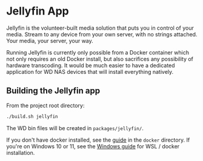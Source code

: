 # Jellyfin App

Jellyfin is the volunteer-built media solution that puts you in control of your media. Stream to any device from your own server, with no strings attached. Your media, your server, your way.

Running Jellyfin is currently only possible from a Docker container which not only requires an old Docker install, but also sacrifices any possibility of hardware transcoding. It would be much easier to have a dedicated application for WD NAS devices that will install everything natively.

## Building the Jellyfin app

From the project root directory:

```bash
./build.sh jellyfin
```

The WD bin files will be created in `packages/jellyfin/`.

If you don't have docker installed, see the [guide](../../docker/README.md) in the `docker` directory. If you're on Windows 10 or 11, see the [Windows guide](../../docker/WINDOWS.md) for WSL / docker installation.
